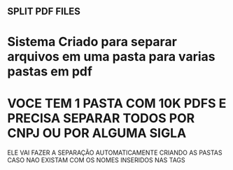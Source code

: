 <h2>SPLIT PDF FILES</h2>

# Sistema Criado para separar arquivos em uma pasta para varias pastas em pdf
# VOCE TEM 1 PASTA COM 10K PDFS E PRECISA SEPARAR TODOS POR CNPJ OU POR ALGUMA SIGLA
ELE VAI FAZER A SEPARAÇÃO AUTOMATICAMENTE CRIANDO AS PASTAS CASO NAO EXISTAM COM OS NOMES INSERIDOS NAS TAGS
 
 
